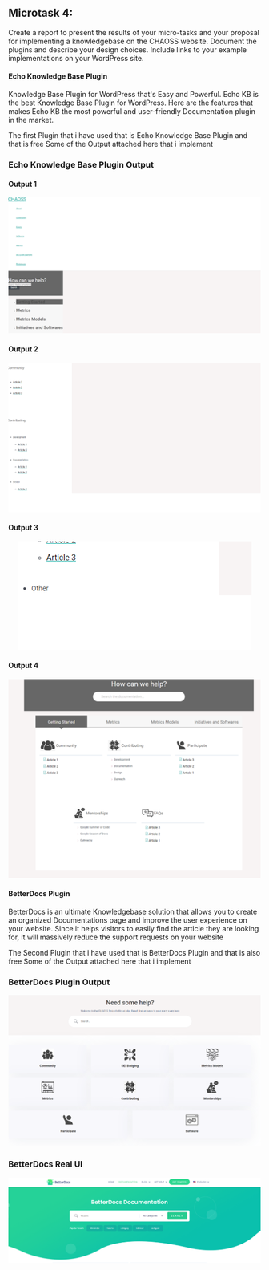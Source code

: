## Microtask 4:

Create a report to present the results of your micro-tasks and your proposal for implementing a knowledgebase on the CHAOSS website. Document the plugins and describe your design choices. Include links to your example implementations on your WordPress site.

#### Echo Knowledge Base Plugin

Knowledge Base Plugin for WordPress that's Easy and Powerful. Echo KB is the best Knowledge Base Plugin for WordPress. Here are the features that makes Echo KB the most powerful and user-friendly Documentation plugin in the market.

The first Plugin that i have used that is Echo Knowledge Base Plugin and that is free
Some of the Output attached here that i implement 

### Echo Knowledge Base Plugin Output

#### Output 1

<p align="center">
    <a href="https://github.com/Ayush7614"><img src="https://github.com/Ayush7614/Gsoc-22-Microtask/blob/master/Output%201.png" /></a>
</p>

#### Output 2

<p align="center">
    <a href="https://github.com/Ayush7614"><img src="https://github.com/Ayush7614/Gsoc-22-Microtask/blob/master/Output%202.png" /></a>
</p>

#### Output 3

<p align="center">
    <a href="https://github.com/Ayush7614"><img src="https://github.com/Ayush7614/Gsoc-22-Microtask/blob/master/Output%203.png" /></a>
</p>

#### Output 4

<p align="center">
    <a href="https://github.com/Ayush7614"><img src="https://github.com/Ayush7614/Gsoc-22-Microtask/blob/master/Output%205.png" /></a>
</p>

#### BetterDocs Plugin

BetterDocs is an ultimate Knowledgebase solution that allows you to create an organized Documentations page and improve the user experience on your website. Since it helps visitors to easily find the article they are looking for, it will massively reduce the support requests on your website

The Second Plugin that i have used that is BetterDocs Plugin and that is also free
Some of the Output attached here that i implement

### BetterDocs Plugin Output

<p align="center">
    <a href="https://github.com/Ayush7614"><img src="https://github.com/Ayush7614/Gsoc-22-Microtask/blob/master/Output%204.png" /></a>
</p>


### BetterDocs Real UI

<p align="center">
    <a href="https://github.com/Ayush7614"><img src="https://github.com/Ayush7614/Gsoc-22-Microtask/blob/master/Better%20docs.png" /></a>
</p>
